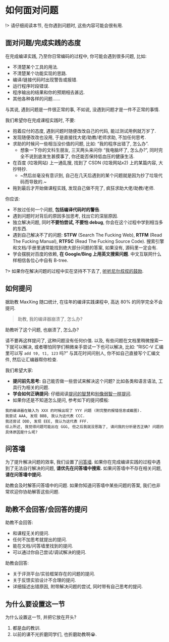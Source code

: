 # 如何面对问题

!> 请仔细阅读本节, 在你遇到问题时, 这些内容可能会很有用.

## 面对问题/完成实践的态度

在完成编译实践, 乃至你日常编码的过程中, 你可能会遇到很多问题, 比如:

* 不清楚某个工具的用法.
* 不清楚某个功能实现的思路.
* 编译/链接代码时出现警告或报错.
* 运行程序时段错误.
* 程序输出的结果和你的预期相去甚远.
* 其他各种各样的问题……

与其说, 遇到问题是一件很正常的事, 不如说, 没遇到问题才是一件不正常的事情.

我们希望你在完成课程实践时, 不要:

* 抱着应付的态度, 遇到问题时随便改改自己的代码, 能过测试用例就万岁了.
* 发现随便改改也没用, 于是直接找大佬/助教/老师求助, 不加任何思考.
* 求助的时候问一些相当没价值的问题, 比如: “我的程序出错了, 怎么办”.
  * 想象一下你的文科生朋友, 三天两头来问你 “我电脑坏了, 怎么办?”, 同时完全不说到底发生甚摸事了, 你还能否保持低血压的健康生活.
* 在百度 (垃圾网站) 上一通乱搜, 找到了 CSDN (垃圾网站x2) 上的某篇内容, 大抄特抄.
  * ~然后丝毫没有意识到, 自己在几天后遇到的某个问题就是因为抄了垃圾代码而导致的.~
* 拖到最后才开始做课程实践, 发现自己做不完了, 疯狂求助大佬/助教/老师.

你应该:

* 不放过任何一个问题, **包括编译代码时的警告**.
* 遇到问题时对背后的原因多加思考, 找出它的深层原因.
* 独立解决问题, 同时**不要怕尝试, 不要怕 debug**, 你会在这个过程中学到相当多的东西.
* 遇到自己解决不了的问题: **STFW** (Search The Fucking Web), **RTFM** (Read The Fucking Manual), **RTFSC** (Read The Fucking Source Code). 搜索引擎和文档/手册里通常能找到绝大部分问题的答案, 如果没有, 源码里一定会有.
* 学会摆脱对百度的依赖, **在 Google/Bing 上用英文搜索问题**. 中文互联网什么样相信各位心中自有 B-tree.

?> 如果你在解决问题的过程中实在坚持不下去了, [听听尼尔叔叔的鼓励](https://www.bilibili.com/video/BV1Fi4y1t7uG).

## 如何提问

据助教 MaxXing 随口统计, 在往年的编译实践课程中, 高达 80% 的同学完全不会提问.

> 助教, 我的编译器崩溃了, 怎么办?

助教听了这个问题, 也崩溃了, 怎么办?

请不要再这样提问了, 这种问题没有任何价值. 以及, 有些问题在文档里稍微搜索一下就可以解决, 或者哪怕同学们稍微亲手尝试一下也可以解决, 比如: “RISC-V 汇编里可以写 `add t0, t1, 123` 吗?” 与其花时间问别人, 你不如自己直接写个汇编文件, 然后让汇编器帮你检查.

我们希望大家:

* **提问前先思考:** 自己能否做一些尝试来解决这个问题? 比如各类和语言语法, 工具行为相关的问题.
* **学会如何正确提问:** 仔细阅读[提问的智慧](https://github.com/ryanhanwu/How-To-Ask-Questions-The-Smart-Way/blob/main/README-zh_CN.md)和[别像弱智一样提问](https://github.com/tangx/Stop-Ask-Questions-The-Stupid-Ways/blob/master/README.md).
* 如果你还是不知道怎么提问, 参考如下的提问模板:

```
我的编译器在输入为 XXX 的时候出现了 YYY 问题 (附完整的报错信息或截图).
我尝试 AAA, 发现 BBB, 我认为这代表 CCC.
我还尝试 DDD, 发现 EEE, 我认为这代表 FFF.
综上所述, 我觉得问题可能出在 GGG, 但之后我就没思路了, 请问我的分析是否正确? 问题的具体原因是什么呢?
```

## 问答墙

为了提升解决问题的效率, 我们设置了[问答墙](https://gitlab.eduxiji.net/pku-minic/QA-2022s). 如果你在完成编译实践的过程中遇到了无法自行解决的问题, **请优先在问答墙中搜索.** 如果问答墙中不存在相关问题, **请在问答墙中提问.**

助教会及时解答问答墙中的问题. 如果你知道问答墙中某些问题的答案, 我们也非常欢迎你协助解答这些问题.

## 助教不会回答/会回答的提问

助教不会回答:

* 和课程无关的提问.
* 任何不加思考就提出的提问.
* 能在文档/问答墙里找到的提问.
* 可以通过你自己尝试/调试解决的提问.

助教会回答:

* 关于评测平台/实验框架存在的问题的提问.
* 关于反馈实验设计不合理的提问.
* 详细描述出错原因, 附带解决问题的尝试, 同时带有自己思考的提问.

## 为什么要设置这一节

为什么设置这一节, 并把它放在开头?

1. 都是血的教训.
2. 以前的课不光折磨同学们, 也折磨助教啊😭.
